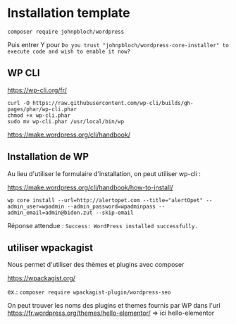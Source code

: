 # Installation template

`composer require johnpbloch/wordpress`

Puis entrer Y pour `Do you trust "johnpbloch/wordpress-core-installer" to execute code and wish to enable it now?`


## WP CLI

https://wp-cli.org/fr/

```
curl -O https://raw.githubusercontent.com/wp-cli/builds/gh-pages/phar/wp-cli.phar
chmod +x wp-cli.phar
sudo mv wp-cli.phar /usr/local/bin/wp
```

https://make.wordpress.org/cli/handbook/

## Installation de WP

Au lieu d'utiliser le formulaire d'installation, on peut utiliser wp-cli :

https://make.wordpress.org/cli/handbook/how-to-install/

`wp core install --url=http://alertopet.com --title="alertOpet" --admin_user=wpadmin --admin_password=wpadminpass --admin_email=admin@bidon.zut --skip-email`

Réponse attendue : 
`Success: WordPress installed successfully.`


## utiliser wpackagist

Nous permet d'utiliser des thèmes et plugins avec composer

https://wpackagist.org/

ex.:
`composer require wpackagist-plugin/wordpress-seo`

On peut trouver les noms des plugins et themes fournis par WP dans l'url https://fr.wordpress.org/themes/hello-elementor/ => ici hello-elementor
